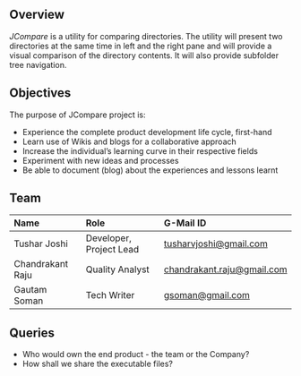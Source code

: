 ## Overview ##

_JCompare_ is a utility for comparing directories. The utility will present two directories at the same time in left and the right pane and will provide a visual comparison of the directory contents. It will also provide subfolder tree navigation.

## Objectives ##

The purpose of JCompare project is:
  * Experience the complete product development life cycle, first-hand
  * Learn use of Wikis and blogs for a collaborative approach
  * Increase the individual’s learning curve in their respective fields
  * Experiment with new ideas and processes
  * Be able to document (blog) about the experiences and lessons learnt

## Team ##

| **Name** | **Role** | **G-Mail ID** |
|:---------|:---------|:--------------|
| Tushar Joshi | Developer, Project Lead | tusharvjoshi@gmail.com |
| Chandrakant Raju | Quality Analyst | chandrakant.raju@gmail.com |
| Gautam Soman | Tech Writer | gsoman@gmail.com |

## Queries ##
  * Who would own the end product - the team or the Company?
  * How shall we share the executable files?